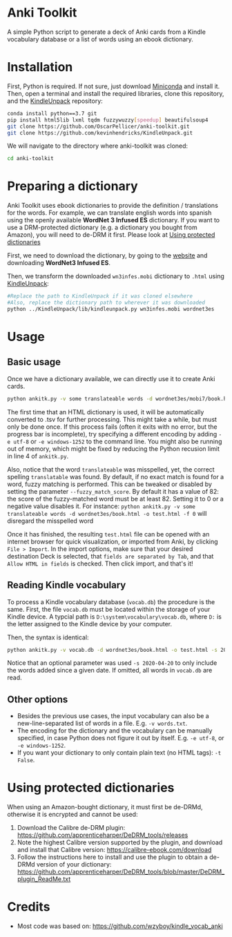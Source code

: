 # Anki Toolkit
A simple Python script to generate a deck of Anki cards from a Kindle vocabulary database or a list of words using an ebook dictionary.

# Installation
First, Python is required. If not sure, just download [Miniconda](https://docs.conda.io/en/latest/miniconda.html) and install it.
Then, open a terminal and install the required libraries, clone this repository, and the [KindleUnpack](https://github.com/kevinhendricks/KindleUnpack) repository:
```bash
conda install python==3.7 git
pip install html5lib lxml tqdm fuzzywuzzy[speedup] beautifulsoup4
git clone https://github.com/OscarPellicer/anki-toolkit.git
git clone https://github.com/kevinhendricks/KindleUnpack.git
```

We will navigate to the directory where anki-toolkit was cloned:
```bash
cd anki-toolkit
```

# Preparing a dictionary
Anki Toolkit uses ebook dictionaries to provide the definition / translations for the words. 
For example, we can translate english words into spanish using the openly available **WordNet 3 Infused ES** dictionary.
If you want to use a DRM-protected dictionary (e.g. a dictionary you bought from Amazon), you will need to de-DRM it first. Please look at [Using protected dictionaries](#using-protected-dictionaries)

First, we need to download the dictionary, by going to the [website](http://eb.lv) and downloading **WordNet3 Infused ES**. 

Then, we transform the downloaded `wn3infes.mobi` dictionary to `.html` using [KindleUnpack](https://github.com/kevinhendricks/KindleUnpack):
```bash
#Replace the path to KindleUnpack if it was cloned elsewhere
#Also, replace the dictionary path to wherever it was downloaded
python ../KindleUnpack/lib/kindleunpack.py wn3infes.mobi wordnet3es
```

# Usage
## Basic usage
Once we have a dictionary available, we can directly use it to create Anki cards.

```bash
python ankitk.py -v some translateable words -d wordnet3es/mobi7/book.html -o test.html
```

The first time that an HTML dictionary is used, it will be automatically converted to .tsv for further processing. This might take a while, but must only be done once. If this process fails (often it exits with no error, but the progress bar is incomplete), try specifying a different encoding by adding `-e utf-8` or `-e windows-1252` to the command line. You might also be running out of memory, which might be fixed by reducing the Python recusion limit in line 4 of `ankitk.py`.

Also, notice that the word `translateable` was misspelled, yet, the correct spelling `translatable` was found. By default, if no exact match is found for a word, fuzzy matching is performed. This can be tweaked or disabled by setting the parameter `--fuzzy_match_score`. By default it has a value of 82: the score of the fuzzy-matched word must be at least 82. Setting it to 0 or a negative value disables it. For instance: `python ankitk.py -v some translateable words -d wordnet3es/book.html -o test.html -f 0` will disregard the misspelled word

Once it has finished, the resulting `test.html` file can be opened with an internet browser for quick visualization, or imported from Anki, by clicking `File > Import`. In the import options, make sure that your desired destination Deck is selected, that `fields are separated by Tab`, and that `Allow HTML in fields` is checked. Then click import, and that's it!

## Reading Kindle vocabulary
To process a Kindle vocabulary database (`vocab.db`) the procedure is the same. First, the file `vocab.db` must be located within the storage of your Kindle device. A typcial path is `D:\system\vocabulary\vocab.db`, where `D:` is the letter assigned to the Kindle device by your computer.

Then, the syntax is identical:

```bash
python ankitk.py -v vocab.db -d wordnet3es/book.html -o test.html -s 2020-04-20
```

Notice that an optional parameter was used `-s 2020-04-20` to only include the words added since a given date. If omitted, all words in `vocab.db` are read.

## Other options
- Besides the previous use cases, the input vocabulary can also be a new-line-separated list of words in a file. E.g. `-v words.txt`.
- The encoding for the dictionary and the vocabulary can be manually specified, in case Python does not figure it out by itself. E.g. `-e utf-8`, or `-e windows-1252`.
- If you want your dictionary to only contain plain text (no HTML tags): `-t False`.

# Using protected dictionaries
When using an Amazon-bought dictionary, it must first be de-DRMd, otherwise it is encrypted and cannot be used:

1. Download the Calibre de-DRM plugin: https://github.com/apprenticeharper/DeDRM_tools/releases
1. Note the highest Calibre version supported by the plugin, and download and install that Calibre version: https://calibre-ebook.com/download
1. Follow the instructions here to install and use the plugin to obtain a de-DRMd version of your dictionary: https://github.com/apprenticeharper/DeDRM_tools/blob/master/DeDRM_plugin_ReadMe.txt

# Credits
- Most code was based on: https://github.com/wzyboy/kindle_vocab_anki